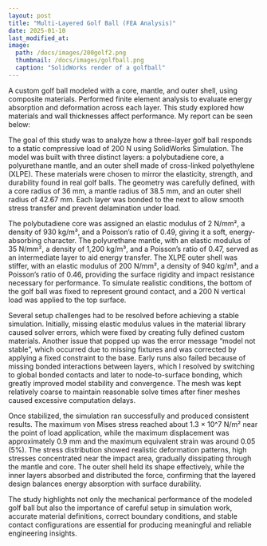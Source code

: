 ```yaml
---
layout: post
title: "Multi-Layered Golf Ball (FEA Analysis)"
date: 2025-01-10
last_modified_at:
image:
  path: /docs/images/200golf2.png
  thumbnail: /docs/images/golfball.png
  caption: "SolidWorks render of a golfball"
---
```

A custom golf ball modeled with a core, mantle, and outer shell, using composite materials. Performed finite element analysis to evaluate energy absorption and deformation across each layer. This study explored how materials and wall thicknesses affect performance. My report can be seen below:

The goal of this study was to analyze how a three-layer golf ball responds to a static compressive load of 200 N using SolidWorks Simulation. The model was built with three distinct layers: a polybutadiene core, a polyurethane mantle, and an outer shell made of cross-linked polyethylene (XLPE). These materials were chosen to mirror the elasticity, strength, and durability found in real golf balls. The geometry was carefully defined, with a core radius of 36 mm, a mantle radius of 38.5 mm, and an outer shell radius of 42.67 mm. Each layer was bonded to the next to allow smooth stress transfer and prevent delamination under load.

The polybutadiene core was assigned an elastic modulus of 2 N/mm², a density of 930 kg/m³, and a Poisson’s ratio of 0.49, giving it a soft, energy-absorbing character. The polyurethane mantle, with an elastic modulus of 35 N/mm², a density of 1,200 kg/m³, and a Poisson’s ratio of 0.47, served as an intermediate layer to aid energy transfer. The XLPE outer shell was stiffer, with an elastic modulus of 200 N/mm², a density of 940 kg/m³, and a Poisson’s ratio of 0.46, providing the surface rigidity and impact resistance necessary for performance. To simulate realistic conditions, the bottom of the golf ball was fixed to represent ground contact, and a 200 N vertical load was applied to the top surface.

Several setup challenges had to be resolved before achieving a stable simulation. Initially, missing elastic modulus values in the material library caused solver errors, which were fixed by creating fully defined custom materials. Another issue that popped up was the error message “model not stable”, which occurred due to missing fixtures and was corrected by applying a fixed constraint to the base. Early runs also failed because of missing bonded interactions between layers, which I resolved by switching to global bonded contacts and later to node-to-surface bonding, which greatly improved model stability and convergence. The mesh was kept relatively coarse to maintain reasonable solve times after finer meshes caused excessive computation delays.

Once stabilized, the simulation ran successfully and produced consistent results. The maximum von Mises stress reached about 1.3 × 10^7 N/m² near the point of load application, while the maximum displacement was approximately 0.9 mm and the maximum equivalent strain was around 0.05 (5%). The stress distribution showed realistic deformation patterns, high stresses concentrated near the impact area, gradually dissipating through the mantle and core. The outer shell held its shape effectively, while the inner layers absorbed and distributed the force, confirming that the layered design balances energy absorption with surface durability.

The study highlights not only the mechanical performance of the modeled golf ball but also the importance of careful setup in simulation work, accurate material definitions, correct boundary conditions, and stable contact configurations are essential for producing meaningful and reliable engineering insights.


